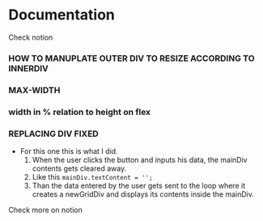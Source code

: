 # Documentation

Check notion


 ### **HOW TO MANUPLATE OUTER DIV TO RESIZE ACCORDING TO INNERDIV**



### **MAX-WIDTH**


### width in % relation to height on flex


### **REPLACING DIV FIXED**
- For this one this is what I did.
    1. When the user clicks the button and inputs his data, the mainDiv contents gets cleared away.
    2. Like this `mainDiv.textContent = '';`
    3. Than the data entered by the user gets sent to the loop where it creates a newGridDiv and displays its contents inside the mainDiv.

Check more on notion